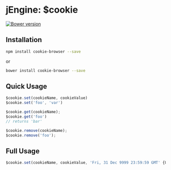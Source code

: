 jEngine: $cookie
================
[![Bower version](https://badge.fury.io/bo/cookie-browser.svg)](http://badge.fury.io/bo/cookie-browser)

Installation
------------
```.sh
npm install cookie-browser --save
```
or
```.sh
bower install cookie-browser --save
```

Quick Usage
-----
```.js
$cookie.set(cookieName, cookieValue)
$cookie.set('foo', 'var')

$cookie.get(cookieName);
$cookie.get('foo')
// returns 'bar'

$cookie.remove(cookieName);
$cookie.remove('foo');
```

Full Usage
----------
```.js
$cookie.set(cookieName, cookieValue, 'Fri, 31 Dec 9999 23:59:59 GMT' {UTC Format}, path, domain, secure)
```
